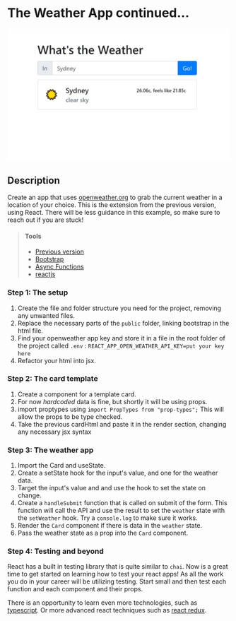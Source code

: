 # The Weather App continued...

![A demo of the site](weather-app.JPG)

## Description

Create an app that uses [openweather.org](https://openweathermap.org/guide) to grab the current weather in a location of your choice. This is the extension from the previous version, using React. There will be less guidance in this example, so make sure to reach out if you are stuck! 

> #### Tools
> - [Previous version](https://github.com/aar9nk/weather-app)
> - [Bootstrap](https://getbootstrap.com/)
> - [Async Functions](https://developer.mozilla.org/en-US/docs/Web/JavaScript/Reference/Statements/async_function)
> - [reactjs](https://reactjs.org/)      
    
    
### Step 1: The setup

1. Create the file and folder structure you need for the project, removing any unwanted files. 
2. Replace the necessary parts of the `public` folder, linking bootstrap in the html file.
3. Find your openweather app key and store it in a file in the root folder of the project called `.env` : 
`REACT_APP_OPEN_WEATHER_API_KEY=put your key here`
4. Refactor your html into jsx. 


### Step 2: The card template

1. Create a component for a template card. 
2. For now *hardcoded* data is fine, but shortly it will be using props. 
3. import proptypes using `import PropTypes from "prop-types";` This will allow the props to be type checked.
4. Take the previous cardHtml and paste it in the render section, changing any necessary jsx syntax

### Step 3: The weather app

1. Import the Card and useState.
2. Create a setState hook for the input's value, and one for the weather data.
3. Target the input's value and and use the hook to set the state on change.
4. Create a `handleSubmit` function that is called on submit of the form. This function will call the API and use the result to set the `weather` state with the `setWeather` hook. Try a `console.log` to make sure it works.
5. Render the `Card` component if there is data in the `weather` state. 
6. Pass the weather state as a prop into the `Card` component. 

### Step 4: Testing and beyond

React has a built in testing library that is quite similar to `chai`. Now is a great time to get started on learning how to test your react apps! As all the work you do in your career will be utilizing testing. Start small and then test each function and each component and their props. 

There is an opportunity to learn even more technologies, such as [typescript](https://create-react-app.dev/docs/adding-typescript/). Or more advanced react techniques such as [react redux](https://react-redux.js.org/).


